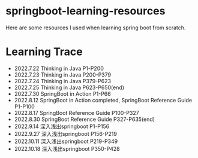 # springboot-learning-resources
Here are some resources I used when learning spring boot from scratch.
# Learning Trace
* 2022.7.22 Thinking in Java P1-P200
* 2022.7.23 Thinking in Java P200-P379
* 2022.7.24 Thinking in Java P379-P623
* 2022.7.25 Thinking in Java P623-P650(end)
* 2022.7.30 SpringBoot in Action P1-P66
* 2022.8.12 SpringBoot in Action completed, SpringBoot Reference Guide P1-P100
* 2022.8.17 SpringBoot Reference Guide P100-P327
* 2022.8.30 SpringBoot Reference Guide P327-P635(end)
* 2022.9.14 深入浅出springboot P1-P156
* 2022.9.27 深入浅出springboot P156-P219
* 2022.10.11 深入浅出springboot P219-P349
* 2022.10.18 深入浅出springboot P350-P428